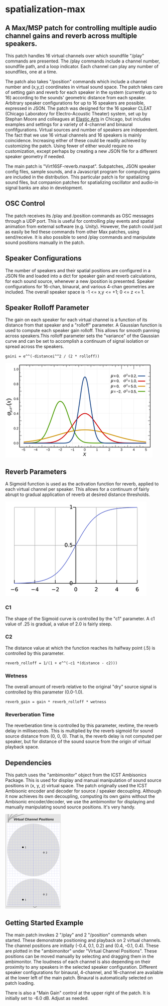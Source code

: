 # spatialization-max
## A Max/MSP patch for controlling multiple audio channel gains and reverb across multiple speakers.

This patch handles 16 virtual channels over which soundfile "/play" commands are presented. The /play commands include a channel number, soundfile path, and a loop indicator. Each channel can play any number of soundfiles, one at a time. 

The patch also takes "/position" commands which include a channel number and (x,y,z) coordinates in virtual sound space. The patch takes care of setting gain and reverb for each speaker in the system (currently up to 16) according to the sounds' geometric distance from each speaker. Arbitrary speaker configurations for up to 16 speakers are possible, expressed in JSON. The patch was designed for the 16 speaker CLEAT (Chicago Laboratory for Electro-Acoustic Theater) system, set up by Stephan Moore and colleagues at [Elastic Arts](https://elasticarts.org) in Chicago, but includes examples and settings for a variety of 4-channel and binaural confifgurations. Virtual sources and number of speakers are independent. The fact that we use 16 virtual channels and 16 speakers is mainly coincidence. Increasing either of these could be readily achieved by customizing the patch. Using fewer of either would require no customization, except perhaps by creating a new JSON file for a different speaker geometry if needed. 

The main patch is "Virt16SF-reverb.maxpat". Subpatches, JSON speaker config files, sample sounds, and a Javascript program for computing gains are included in the distribution. This particular patch is for spatializing sound files, but companion patches for spatializing oscillator and audio-in signal banks are also in development. 

## OSC Control

The patch receives its /play and /position commands as OSC messages through a UDP port. This is useful for 
controlling play events and spatial animation from external software (e.g. Unity). However, the patch could 
just as easily be fed these commands from other Max patches, using send/receive. It is also possible to 
send /play commands and manipulate sound positions manually in the patch. 

## Speaker Configurations

The number of speakers and their spatial positions are configured in a JSON file and loaded into a dict for speaker 
gain and reverb calculations, for each sound source, whenever a new /position is presented. Speaker configurations 
for 16-chan, binaural, and various 4-chan geometries are included. The overall speaker space is -1 <= x,y <= +1; 0 <= z <= 1.

## Speaker Rolloff Parameter

The gain on each speaker for each virtual channel is a function of its distance from that speaker and a 
"rolloff" parameter. A Gaussian function is used to compute each speaker gain rolloff. This allows for 
smooth panning across speakers.This rolloff parameter sets the "variance" of the Gaussian curve and can be
set to accomplish a continuum of signal isolation or spread across the speakers.

    gaini = e^^(-distancei^^2 / (2 * rolloff))

![Gaussian Curve!](gaussian.png "Gaussian Curve")
## Reverb Parameters

A Sigmoid function is used as the activation function for reverb, applied to each virtual channel 
per speaker. This allows for a continuum of fairly abrupt to gradual application of reverb at desired 
distance thresholds. 

![Sigmoid Function!](sigmoid.png "Sigmoid Function")
### C1
The shape of the Sigmoid curve is controlled by the "c1" parameter. A c1 value of .25 is gradual, 
a value of 2.0 is fairly steep.

### C2
The distance value at which the function reaches its halfway point (.5) is controlled by this 
parameter. 

    reverb_rolloff = 1/(1 + e^^(-c1 *(distance - c2)))

### Wetness
The overall amount of reverb relative to the original "dry" source signal is controlled by this parameter (0.0-1.0).

    reverb_gain = gain * reverb_rolloff * wetness

### Reverberation Time
The reverberation time is controlled by this parameter, revtime, the reverb delay in milliseconds. 
This is multiplied by the reverb sigmoid for sound source distance from (0, 0, 0). That is, the reverb 
delay is not computed  per speaker, but for distance of the sound source from the origin of virtual playback space.

## Dependencies

This patch uses the "ambimonitor" object from the ICST Ambisonics Package. This is used for display and 
manual manipulation of sound source positions in (x, y, z) virtual space. The patch originally used the ICST 
Ambisonic encoder and decoder for source / speaker decoupling. Although it now achieves its own decoupling, 
computing its own gains without the Ambisonic encoder/decoder, we use the ambimonitor for displaying and manually
manipulating sound source positions. It's very handy.

![ICST Ambisonics Package!](ICST_ambimonitor.png "ICST Ambisonics Package - ambimonitor object")

## Getting Started Example

The main patch invokes 2 "/play" and 2 "/position" commands when started. These demonstrate positioning and playback on 2 virtual channels. The channel positions are initially (-0.4, 0.1, 0.2) and (0.4, -0.1, 0.4). These are plotted in the "ambimonitor" under "Virtual Channel Positions". These positions can be moved manually by selecting and dragging them in the ambimonitor. The loudness of each channel is also depending on their proximity to any speakers in the selected speaker 
configuration. Different speaker configurations for binaural, 4-channel, and 16-channel are available at the lower left 
of the main patch. Binaural is automatically selected on patch loading. 

There is also a "Main Gain" control at the upper right of the patch. It is initially set to -6.0 dB. Adjust as needed.

